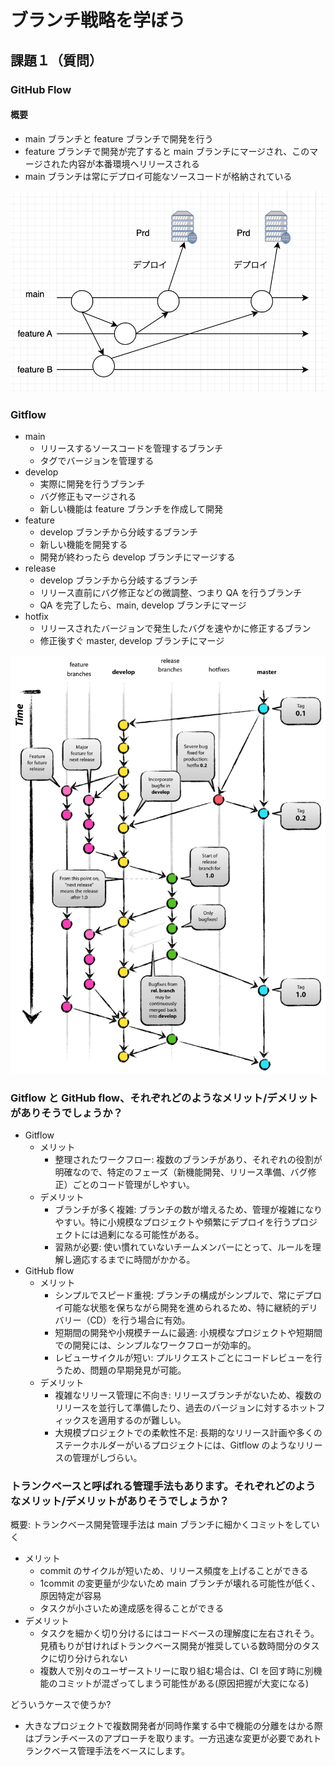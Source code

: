 # ブランチ戦略を学ぼう

## 課題１（質問）

### GitHub Flow

#### 概要

- main ブランチと feature ブランチで開発を行う
- feature ブランチで開発が完了すると main ブランチにマージされ、このマージされた内容が本番環境へリリースされる
- main ブランチは常にデプロイ可能なソースコードが格納されている

![alt text](image.png)

### Gitflow

- main
  - リリースするソースコードを管理するブランチ
  - タグでバージョンを管理する
- develop
  - 実際に開発を行うブランチ
  - バグ修正もマージされる
  - 新しい機能は feature ブランチを作成して開発
- feature
  - develop ブランチから分岐するブランチ
  - 新しい機能を開発する
  - 開発が終わったら develop ブランチにマージする
- release
  - develop ブランチから分岐するブランチ
  - リリース直前にバグ修正などの微調整、つまり QA を行うブランチ
  - QA を完了したら、main, develop ブランチにマージ
- hotfix
  - リリースされたバージョンで発生したバグを速やかに修正するブラン
  - 修正後すぐ master, develop ブランチにマージ

![alt text](image2.png)

### Gitflow と GitHub flow、それぞれどのようなメリット/デメリットがありそうでしょうか？

- Gitflow
  - メリット
    - 整理されたワークフロー: 複数のブランチがあり、それぞれの役割が明確なので、特定のフェーズ（新機能開発、リリース準備、バグ修正）ごとのコード管理がしやすい。
  - デメリット
    - ブランチが多く複雑: ブランチの数が増えるため、管理が複雑になりやすい。特に小規模なプロジェクトや頻繁にデプロイを行うプロジェクトには過剰になる可能性がある。
    - 習熟が必要: 使い慣れていないチームメンバーにとって、ルールを理解し適応するまでに時間がかかる。
- GitHub flow
  - メリット
    - シンプルでスピード重視: ブランチの構成がシンプルで、常にデプロイ可能な状態を保ちながら開発を進められるため、特に継続的デリバリー（CD）を行う場合に有効。
    - 短期間の開発や小規模チームに最適: 小規模なプロジェクトや短期間での開発には、シンプルなワークフローが効率的。
    - レビューサイクルが短い: プルリクエストごとにコードレビューを行うため、問題の早期発見が可能。
  - デメリット
    - 複雑なリリース管理に不向き: リリースブランチがないため、複数のリリースを並行して準備したり、過去のバージョンに対するホットフィックスを適用するのが難しい。
    - 大規模プロジェクトでの柔軟性不足: 長期的なリリース計画や多くのステークホルダーがいるプロジェクトには、Gitflow のようなリリースの管理がしづらい。

### トランクベースと呼ばれる管理手法もあります。それぞれどのようなメリット/デメリットがありそうでしょうか？

概要: トランクベース開発管理手法は main ブランチに細かくコミットをしていく

- メリット
  - commit のサイクルが短いため、リリース頻度を上げることができる
  - 1commit の変更量が少ないため main ブランチが壊れる可能性が低く、原因特定が容易
  - タスクが小さいため達成感を得ることができる
- デメリット
  - タスクを細かく切り分けるにはコードベースの理解度に左右されそう。見積もりが甘ければトランクベース開発が推奨している数時間分のタスクに切り分けられない
  - 複数人で別々のユーザーストリーに取り組む場合は、CI を回す時に別機能のコミットが混ざってしまう可能性がある(原因把握が大変になる)

どういうケースで使うか?

- 大きなプロジェクトで複数開発者が同時作業する中で機能の分離をはかる際はブランチベースのアプローチを取ります。一方迅速な変更が必要であれトランクベース管理手法をベースにします。
